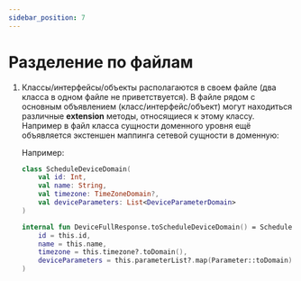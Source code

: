 ```yaml
---
sidebar_position: 7
---
```


# Разделение по файлам

1. Классы/интерфейсы/объекты располагаются в своем файле (два класса в одном файле не приветствуется). В файле рядом с основным объявлением (класс/интерфейс/объект) могут находиться различные **extension** методы, относящиеся к этому классу. Например в файл класса сущности доменного уровня ещё объявляется экстеншен маппинга сетевой сущности в доменную:

    Например:
    ```kotlin
    class ScheduleDeviceDomain(
        val id: Int,
        val name: String,
        val timezone: TimeZoneDomain?,
        val deviceParameters: List<DeviceParameterDomain>
    )
    
    internal fun DeviceFullResponse.toScheduleDeviceDomain() = ScheduleDeviceDomain(
        id = this.id,
        name = this.name,
        timezone = this.timezone?.toDomain(),
        deviceParameters = this.parameterList?.map(Parameter::toDomain).orEmpty()
    )
    ```
